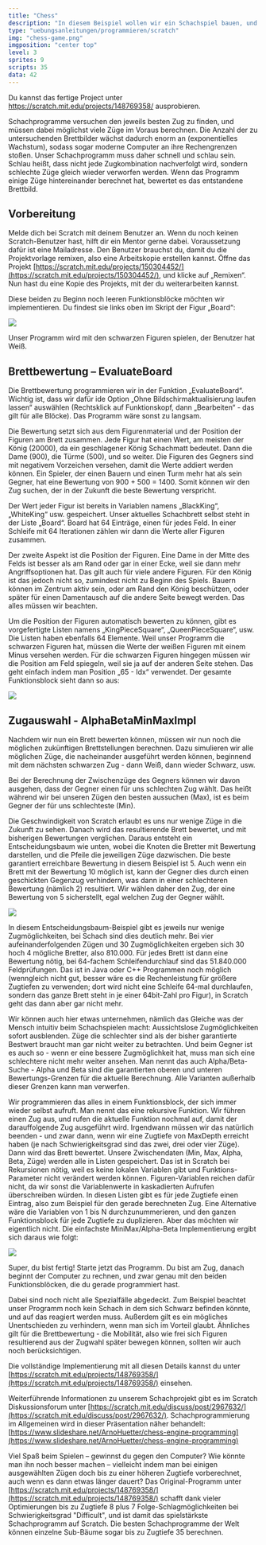 ```yaml
---
title: "Chess"
description: "In diesem Beispiel wollen wir ein Schachspiel bauen, und dabei vor allem die beiden wichtigsten Funktionen - das Ausführen von verschiedenen Zugkombinationen, und die Bewertung des daraus resultierenden Brettbilds."
type: "uebungsanleitungen/programmieren/scratch"
img: "chess-game.png"
imgposition: "center top"
level: 3
sprites: 9
scripts: 35
data: 42
---
```


Du kannst das fertige Project unter <a href="https://scratch.mit.edu/projects/148769358/" target="_blank">https://scratch.mit.edu/projects/148769358/</a> ausprobieren.

Schachprogramme versuchen den jeweils besten Zug zu finden, und müssen dabei möglichst viele Züge im Voraus berechnen. Die Anzahl der zu untersuchenden Brettbilder wächst dadurch enorm an (exponentielles Wachstum), sodass sogar moderne Computer an ihre Rechengrenzen stoßen. Unser Schachprogramm muss daher schnell und schlau sein. Schlau heißt, dass nicht jede Zugkombination nachverfolgt wird, sondern schlechte Züge gleich wieder verworfen werden. Wenn das Programm einige Züge hintereinander berechnet hat, bewertet es das entstandene Brettbild.

## Vorbereitung

Melde dich bei Scratch mit deinem Benutzer an. Wenn du noch keinen Scratch-Benutzer hast, hilft dir ein Mentor gerne dabei. Voraussetzung dafür ist eine Mailadresse. Den Benutzer brauchst du, damit du die Projektvorlage remixen, also eine Arbeitskopie erstellen kannst. Öffne das Projekt [https://scratch.mit.edu/projects/150304452/](https://scratch.mit.edu/projects/150304452/), und klicke auf „Remixen“. Nun hast du eine Kopie des Projekts, mit der du weiterarbeiten kannst.

Diese beiden zu Beginn noch leeren Funktionsblöcke möchten wir implementieren. Du findest sie links oben im Skript der Figur „Board“:

<p><img src="chess-blocks.png" class="max-full" /></p>

Unser Programm wird mit den schwarzen Figuren spielen, der Benutzer hat Weiß.

## Brettbewertung – EvaluateBoard

Die Brettbewertung programmieren wir in der Funktion „EvaluateBoard“. Wichtig ist, dass wir dafür ide Option „Ohne Bildschirmaktualisierung laufen lassen“ auswählen (Rechtsklick auf Funktionskopf, dann „Bearbeiten“ - das gilt für alle Blöcke). Das Programm wäre sonst zu langsam.

Die Bewertung setzt sich aus dem Figurenmaterial und der Position der Figuren am Brett zusammen. Jede Figur hat einen Wert, am meisten der König (20000), da ein geschlagener König Schachmatt bedeutet. Dann die Dame (900), die Türme (500), und so weiter. Die Figuren des Gegners sind mit negativem Vorzeichen versehen, damit die Werte addiert werden können. Ein Spieler, der einen Bauern und einen Turm mehr hat als sein Gegner, hat eine Bewertung von 900 + 500 = 1400. Somit können wir den Zug suchen, der in der Zukunft die beste Bewertung verspricht.

Der Wert jeder Figur ist bereits in Variablen namens „BlackKing“, „WhiteKing“ usw. gespeichert. Unser aktuelles Schachbrett selbst steht in der Liste „Board“. Board hat 64 Einträge, einen für jedes Feld. In einer Schleife mit 64 Iterationen zählen wir dann die Werte aller Figuren zusammen.

Der zweite Aspekt ist die Position der Figuren. Eine Dame in der Mitte des Felds ist besser als am Rand oder gar in einer Ecke, weil sie dann mehr Angriffsoptionen hat. Das gilt auch für viele andere Figuren. Für den König ist das jedoch nicht so, zumindest nicht zu Beginn des Spiels. Bauern können im Zentrum aktiv sein, oder am Rand den König beschützen, oder später für einen Damentausch auf die andere Seite bewegt werden. Das alles müssen wir beachten.

Um die Position der Figuren automatisch bewerten zu können, gibt es vorgefertigte Listen namens „KingPieceSquare“, „QueenPieceSquare“, usw. Die Listen haben ebenfalls 64 Elemente. Weil unser Programm die schwarzen Figuren hat, müssen die Werte der weißen Figuren mit einem Minus versehen werden. Für die schwarzen Figuren hingegen müssen wir die Position am Feld spiegeln, weil sie ja auf der anderen Seite stehen. Das geht einfach indem man Position „65 - Idx“ verwendet.
Der gesamte Funktionsblock sieht dann so aus:

<p><img src="chess-eval-code.png" class="max-full" /></p>

## Zugauswahl - AlphaBetaMinMaxImpl

Nachdem wir nun ein Brett bewerten können, müssen wir nun noch die möglichen zukünftigen Brettstellungen berechnen. Dazu simulieren wir alle möglichen Züge, die nacheinander ausgeführt werden können, beginnend mit dem nächsten schwarzen Zug - dann Weiß, dann wieder Schwarz, usw.

Bei der Berechnung der Zwischenzüge des Gegners können wir davon ausgehen, dass der Gegner einen für uns schlechten Zug wählt. Das heißt während wir bei unseren Zügen den besten aussuchen (Max), ist es beim Gegner der für uns schlechteste (Min).

Die Geschwindigkeit von Scratch erlaubt es uns nur wenige Züge in die Zukunft zu sehen. Danach wird das resultierende Brett bewertet, und mit bisherigen Bewertungen verglichen. Daraus entsteht ein Entscheidungsbaum wie unten, wobei die Knoten die Bretter mit Bewertung darstellen, und die Pfeile die jeweiligen Züge dazwischen. Die beste garantiert erreichbare Bewertung in diesem Beispiel ist 5. Auch wenn ein Brett mit der Bewertung 10 möglich ist, kann der Gegner dies durch einen geschickten Gegenzug verhindern, was dann in einer schlechteren Bewertung (nämlich 2) resultiert. Wir wählen daher den Zug, der eine Bewertung von 5 sicherstellt, egal welchen Zug der Gegner wählt.

<p><img src="chess-minimax.png" class="max-full" /></p>

In diesem Entscheidungsbaum-Beispiel gibt es jeweils nur wenige Zugmöglichkeiten, bei Schach sind dies deutlich mehr. Bei vier aufeinanderfolgenden Zügen und 30 Zugmöglichkeiten ergeben sich 30 hoch 4 mögliche Bretter, also 810.000. Für jedes Brett ist dann eine Bewertung nötig, bei 64-fachem Schleifendurchlauf sind das 51.840.000 Feldprüfungen. Das ist in Java oder C++ Programmen noch möglich (wenngleich nicht gut, besser wäre es die Rechenleistung für größere Zugtiefen zu verwenden; dort wird nicht eine Schleife 64-mal durchlaufen, sondern das ganze Brett steht in je einer 64bit-Zahl pro Figur), in Scratch geht das dann aber gar nicht mehr.

Wir können auch hier etwas unternehmen, nämlich das Gleiche was der Mensch intuitiv beim Schachspielen macht: Aussichtslose Zugmöglichkeiten sofort ausblenden. Züge die schlechter sind als der bisher garantierte Bestwert braucht man gar nicht weiter zu betrachten. Und beim Gegner ist es auch so - wenn er eine bessere Zugmöglichkeit hat, muss man sich eine schlechtere nicht mehr weiter ansehen. Man nennt das auch Alpha/Beta-Suche - Alpha und Beta sind die garantierten oberen und unteren Bewertungs-Grenzen für die aktuelle Berechnung. Alle Varianten außerhalb dieser Grenzen kann man verwerfen.

Wir programmieren das alles in einem Funktionsblock, der sich immer wieder selbst aufruft. Man nennt das eine rekursive Funktion. Wir führen einen Zug aus, und rufen die aktuelle Funktion nochmal auf, damit der darauffolgende Zug ausgeführt wird. Irgendwann müssen wir das natürlich beenden - und zwar dann, wenn wir eine Zugtiefe von MaxDepth erreicht haben (je nach Schwierigkeitsgrad sind das zwei, drei oder vier Züge). Dann wird das Brett bewertet. Unsere Zwischendaten (Min, Max, Alpha, Beta, Züge) werden alle in Listen gespeichert. Das ist in Scratch bei Rekursionen nötig, weil es keine lokalen Variablen gibt und Funktions-Parameter nicht verändert werden können. Figuren-Variablen reichen dafür nicht, da wir sonst die Variablenwerte in kaskadierten Aufrufen überschreiben würden. In diesen Listen gibt es für jede Zugtiefe einen Eintrag, also zum Beispiel für den gerade berechneten Zug. Eine Alternative wäre die Variablen von 1 bis N durchzunummerieren, und den ganzen Funktionsblock für jede Zugtiefe zu duplizieren. Aber das möchten wir eigentlich nicht.
Die einfachste MiniMax/Alpha-Beta Implementierung ergibt sich daraus wie folgt: 

<p><img src="chess-minimax-code.png" class="max-full" /></p>

Super, du bist fertig! Starte jetzt das Programm. Du bist am Zug, danach beginnt der Computer zu rechnen, und zwar genau mit den beiden Funktionsblöcken, die du gerade programmiert hast.

Dabei sind noch nicht alle Spezialfälle abgedeckt. Zum Beispiel beachtet unser Programm noch kein Schach in dem sich Schwarz befinden könnte, und auf das reagiert werden muss. Außerdem gilt es ein mögliches Unentschieden zu verhindern, wenn man sich im Vorteil glaubt. Ähnliches gilt für die Brettbewertung - die Mobilität, also wie frei sich Figuren resultierend aus der Zugwahl später bewegen können, sollten wir auch noch berücksichtigen.

Die vollständige Implementierung mit all diesen Details kannst du unter [https://scratch.mit.edu/projects/148769358/](https://scratch.mit.edu/projects/148769358/) einsehen.

Weiterführende Informationen zu unserem Schachprojekt gibt es im Scratch Diskussionsforum unter [https://scratch.mit.edu/discuss/post/2967632/](https://scratch.mit.edu/discuss/post/2967632/). Schachprogrammierung im Allgemeinen wird in dieser Präsentation näher behandelt: [https://www.slideshare.net/ArnoHuetter/chess-engine-programming](https://www.slideshare.net/ArnoHuetter/chess-engine-programming)

Viel Spaß beim Spielen – gewinnst du gegen den Computer? Wie könnte man ihn noch besser machen – vielleicht indem man bei einigen ausgewählten Zügen doch bis zu einer höheren Zugtiefe vorberechnet, auch wenn es dann etwas länger dauert? Das Original-Programm unter [https://scratch.mit.edu/projects/148769358/](https://scratch.mit.edu/projects/148769358/) schafft dank vieler  Optimierungen bis zu Zugtiefe 8 plus 7 Folge-Schlagmöglichkeiten bei Schwierigkeitsgrad "Difficult", und ist damit das spielstärkste Schachprogramm auf Scratch. Die besten Schachprogramme der Welt können einzelne Sub-Bäume sogar bis zu Zugtiefe 35 berechnen.
